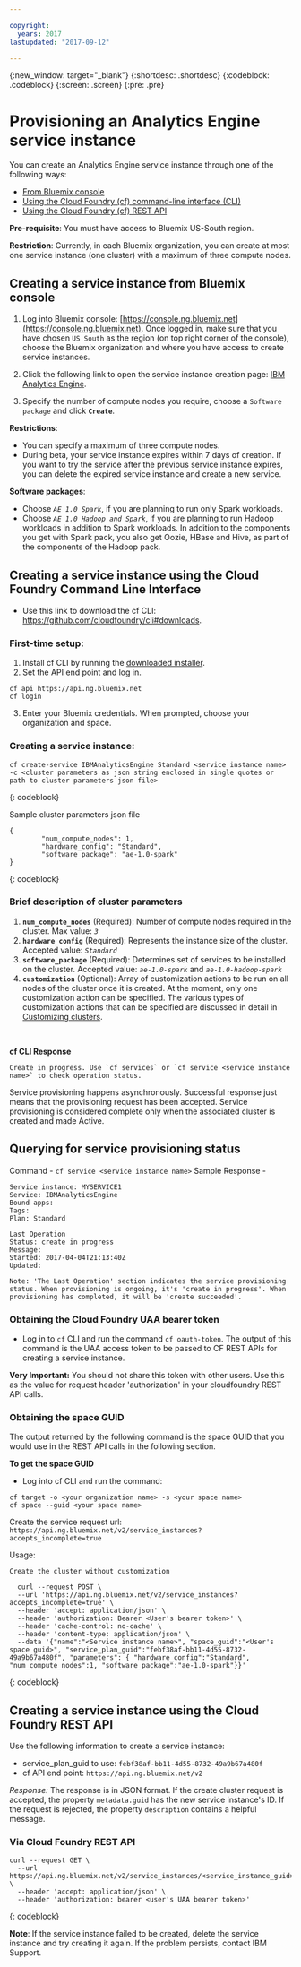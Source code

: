 ```yaml
---

copyright:
  years: 2017
lastupdated: "2017-09-12"

---
```


<!-- Attribute definitions -->
{:new_window: target="_blank"}
{:shortdesc: .shortdesc}
{:codeblock: .codeblock}
{:screen: .screen}
{:pre: .pre}

# Provisioning an Analytics Engine service instance

You can create an Analytics Engine service instance through one of the following ways:

* [From Bluemix console](#creating-a-service-instance-from-bluemix-console)
* [Using the Cloud Foundry (cf) command-line interface (CLI)](#creating-a-service-instance-using-the-cloud-foundry-command-line-interface)
* [Using the Cloud Foundry (cf) REST API](#creating-a-service-instance-using-the-cloud-foundry-rest-api)

**Pre-requisite**: You must have access to Bluemix US-South region.

**Restriction**: Currently, in each Bluemix organization, you can create at most one service instance (one cluster) with a maximum of three compute nodes.

## Creating a service instance from Bluemix console

1. Log into Bluemix console: [https://console.ng.bluemix.net](https://console.ng.bluemix.net).
Once logged in, make sure that you have chosen `US South` as the region (on top right corner of the console), choose the Bluemix organization and where you have access to create service instances.

2. Click the following link to open the service instance creation page: [IBM Analytics Engine](https://console.ng.bluemix.net/catalog/services/ibm-analytics-engine?env_id=ibm:yp:us-south&taxonomyNavigation=apps).

3. Specify the number of compute nodes you require, choose a `Software package` and click **`Create`**.

**Restrictions**:
* You can specify a maximum of three compute nodes.
* During beta, your service instance expires within 7 days of creation. If you want to try the service after the previous service instance expires, you can delete the expired service instance and create a new service.

**Software packages**:
* Choose _`AE 1.0 Spark`_, if you are planning to run only Spark workloads.
* Choose _`AE 1.0 Hadoop and Spark`_, if you are planning to run Hadoop workloads in addition to Spark workloads. In addition to the components you get with Spark pack, you also get Oozie, HBase and Hive, as part of the components of the Hadoop pack.

## Creating a service instance using the Cloud Foundry Command Line Interface

* Use this link to download the cf CLI: https://github.com/cloudfoundry/cli#downloads.

### First-time setup:

1. Install cf CLI by running the [downloaded installer](https://github.com/cloudfoundry/cli#downloads).
2. Set the API end point and log in.
```
cf api https://api.ng.bluemix.net
cf login
```
3. Enter your Bluemix credentials. When prompted, choose your organization and space.

### Creating a service instance:
```
cf create-service IBMAnalyticsEngine Standard <service instance name> -c <cluster parameters as json string enclosed in single quotes or path to cluster parameters json file>
```
{: codeblock}

Sample cluster parameters json file  
```
{
        "num_compute_nodes": 1,
        "hardware_config": "Standard",
        "software_package": "ae-1.0-spark"
}
```
{: codeblock}

### Brief description of cluster parameters
1. **`num_compute_nodes`** (Required): Number of compute nodes required in the cluster. Max value: _`3`_   
2. **`hardware_config`** (Required): Represents the instance size of the cluster. Accepted value: _`Standard`_  
3. **`software_package`** (Required): Determines set of services to be installed on the cluster. Accepted value: _`ae-1.0-spark`_ and _`ae-1.0-hadoop-spark`_
4. **`customization`** (Optional): Array of customization actions to be run on all nodes of the cluster once it is created. At the moment, only one customization action can be specified. The various types of customization actions that can be specified are discussed in detail in [Customizing clusters](./customizing-cluster.html).
<br>

**cf CLI Response** <br>
```
Create in progress. Use `cf services` or `cf service <service instance name>` to check operation status.
```
Service provisioning happens asynchronously. Successful response just means that the provisioning request has been accepted. Service provisioning is considered complete only when the associated cluster is created and made Active.

## Querying for service provisioning status
Command - `cf service <service instance name>`
Sample Response -
```
Service instance: MYSERVICE1
Service: IBMAnalyticsEngine
Bound apps:
Tags:
Plan: Standard

Last Operation
Status: create in progress
Message:
Started: 2017-04-04T21:13:40Z
Updated:

Note: 'The Last Operation' section indicates the service provisioning status. When provisioning is ongoing, it's 'create in progress'. When provisioning has completed, it will be 'create succeeded'.
```

### Obtaining the Cloud Foundry UAA bearer token

* Log in to `cf` CLI and run the command `cf oauth-token`. The output of this command is the UAA access token to be passed to CF REST APIs for creating a service instance.

**Very Important:** You should not share this token with other users. Use this as the value for request header 'authorization' in your cloudfoundry REST API calls.

### Obtaining the space GUID

The output returned by the following command is the space GUID that you would use in the REST API calls in the following section.

**To get the space GUID**

* Log into cf CLI and run the command:
```
cf target -o <your organization name> -s <your space name>
cf space --guid <your space name>
```
Create the service request url: `https://api.ng.bluemix.net/v2/service_instances?accepts_incomplete=true`

Usage:

```
Create the cluster without customization

  curl --request POST \
  --url 'https://api.ng.bluemix.net/v2/service_instances?accepts_incomplete=true' \
  --header 'accept: application/json' \
  --header 'authorization: Bearer <User's bearer token>' \
  --header 'cache-control: no-cache' \
  --header 'content-type: application/json' \
  --data '{"name":"<Service instance name>", "space_guid":"<User's space guid>", "service_plan_guid":"febf38af-bb11-4d55-8732-49a9b67a480f", "parameters": { "hardware_config":"Standard", "num_compute_nodes":1, "software_package":"ae-1.0-spark"}}'
```
{: codeblock}

## Creating a service instance using the Cloud Foundry REST API
Use the following information to create a service instance:
* service_plan_guid to use: `febf38af-bb11-4d55-8732-49a9b67a480f`
* cf API end point: `https://api.ng.bluemix.net/v2`

*Response:*
The response is in JSON format.
If the create cluster request is accepted, the property `metadata.guid` has the new service instance's ID.
If the request is rejected, the property `description` contains a helpful message.

### Via Cloud Foundry REST API
```
curl --request GET \
  --url https://api.ng.bluemix.net/v2/service_instances/<service_instance_guid> \
  --header 'accept: application/json' \
  --header 'authorization: bearer <user's UAA bearer token>'
```
{: codeblock}

**Note**: If the service instance failed to be created, delete the service instance and try creating it again. If the problem persists, contact IBM Support.
